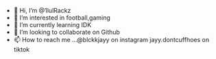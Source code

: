- 👋 Hi, I’m @1lulRackz
- 👀 I’m interested in football,gaming
- 🌱 I’m currently learning IDK
- 💞️ I’m looking to collaborate on Github
- 📫 How to reach me ...@blckkjayy on instagram         jayy.dontcuffhoes on tiktok

<!---
1lulRackz/1lulRackz is a ✨ special ✨ repository because its `README.md` (this file) appears on your GitHub profile.
You can click the Preview link to take a look at your changes.
--->
